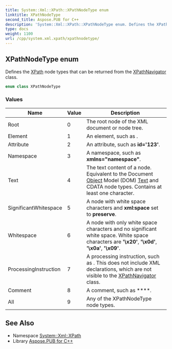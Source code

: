 ```yaml
---
title: System::Xml::XPath::XPathNodeType enum
linktitle: XPathNodeType
second_title: Aspose.PUB for C++
description: 'System::Xml::XPath::XPathNodeType enum. Defines the XPath node types that can be returned from the XPathNavigator class in C++.'
type: docs
weight: 1100
url: /cpp/system.xml.xpath/xpathnodetype/
---
```

## XPathNodeType enum


Defines the [XPath](../) node types that can be returned from the [XPathNavigator](../xpathnavigator/) class.

```cpp
enum class XPathNodeType
```

### Values

| Name | Value | Description |
| --- | --- | --- |
| Root | 0 | The root node of the XML document or node tree. |
| Element | 1 | An element, such as **<element>**. |
| Attribute | 2 | An attribute, such as **id='123'**. |
| Namespace | 3 | A namespace, such as **xmlns="namespace"**. |
| Text | 4 | The text content of a node. Equivalent to the Document [Object](../../system/object/) Model (DOM) [Text](../../system.text/) and CDATA node types. Contains at least one character. |
| SignificantWhitespace | 5 | A node with white space characters and **xml:space** set to **preserve**. |
| Whitespace | 6 | A node with only white space characters and no significant white space. White space characters are **'\x20'**, **'\x0d'**, **'\x0a'**, **'\x09'**. |
| ProcessingInstruction | 7 | A processing instruction, such as **<?pi test?>**. This does not include XML declarations, which are not visible to the [XPathNavigator](../xpathnavigator/) class. |
| Comment | 8 | A comment, such as ****. |
| All | 9 | Any of the XPathNodeType node types. |

## See Also

* Namespace [System::Xml::XPath](../)
* Library [Aspose.PUB for C++](../../)
